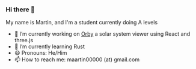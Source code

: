 ### Hi there 👋

My name is Martin, and I'm a student currently doing A levels

- 🔭 I’m currently working on [Orby](https://github.com/maartin0/OrbY) a solar system viewer using React and three.js
- 🌱 I’m currently learning Rust
- 😄 Pronouns: He/Him
- 📫 How to reach me: maartin00000 (at) gmail.com

